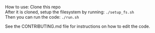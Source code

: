 How to use: 
Clone this repo  
After it is cloned, setup the filesystem by running: `./setup_fs.sh`  
Then you can run the code: `./run.sh`  
  
  
See the CONTRIBUTING.md file for instructions on how to edit the code. 
